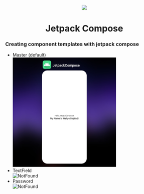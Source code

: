 <p align="center"><a href=""><img height="150" src="https://user-images.githubusercontent.com/37952748/132124247-07597373-6b69-4ca3-b419-a7678308017f.png"></a></p>
<h1 align="center">Jetpack Compose</h1>

### Creating component templates with jetpack compose
- Master (default) <br>
<img src="assets/greeting.jpg" alt="NotFound" height="350"><br>
- TextField <br>
<img src="https://user-images.githubusercontent.com/37952748/132131645-d2e26668-5ea7-4cb7-8255-aff1a4ff8437.gif" alt="NotFound" height="350"><br>
- Password <br>
<img src="https://user-images.githubusercontent.com/37952748/132626555-37a3f86f-fd78-4152-b196-68ce61699967.gif" alt="NotFound" height="350"><br>

